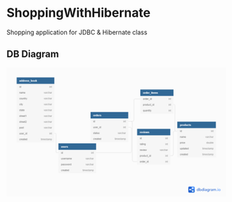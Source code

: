 # ShoppingWithHibernate

Shopping application for JDBC & Hibernate class

## DB Diagram

![DBDiagram](Shopping.png)

